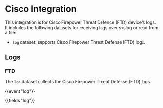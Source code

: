 # Cisco Integration

This integration is for Cisco Firepower Threat Defence (FTD) device's logs. It includes the following
datasets for receiving logs over syslog or read from a file:

- `log` dataset: supports Cisco Firepower Threat Defense (FTD) logs.

## Logs

### FTD

The `log` dataset collects the Cisco Firepower Threat Defense (FTD) logs.

{{event "log"}}

{{fields "log"}}
